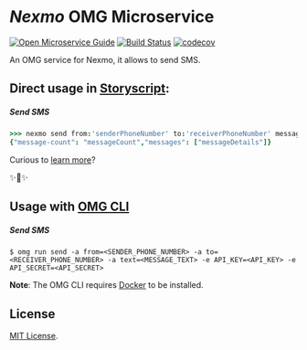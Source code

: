 # _Nexmo_ OMG Microservice

[![Open Microservice Guide](https://img.shields.io/badge/OMG-enabled-brightgreen.svg?style=for-the-badge)](https://microservice.guide)
[![Build Status](https://travis-ci.com/omg-services/nexmo.svg?branch=master)](https://travis-ci.com/omg-services/nexmo)
[![codecov](https://codecov.io/gh/omg-services/nexmo/branch/master/graph/badge.svg)](https://codecov.io/gh/omg-services/nexmo)


An OMG service for Nexmo, it allows to send SMS.

## Direct usage in [Storyscript](https://storyscript.io/):

##### Send SMS
```coffee
>>> nexmo send from:'senderPhoneNumber' to:'receiverPhoneNumber' message:'messageText'
{"message-count": "messageCount","messages": ["messageDetails"]}
```

Curious to [learn more](https://docs.storyscript.io/)?

✨🍰✨

## Usage with [OMG CLI](https://www.npmjs.com/package/omg)

##### Send SMS
```shell
$ omg run send -a from=<SENDER_PHONE_NUMBER> -a to=<RECEIVER_PHONE_NUMBER> -a text=<MESSAGE_TEXT> -e API_KEY=<API_KEY> -e API_SECRET=<API_SECRET>
```

**Note**: The OMG CLI requires [Docker](https://docs.docker.com/install/) to be installed.

## License
[MIT License](https://github.com/omg-services/nexmo/blob/master/LICENSE).
